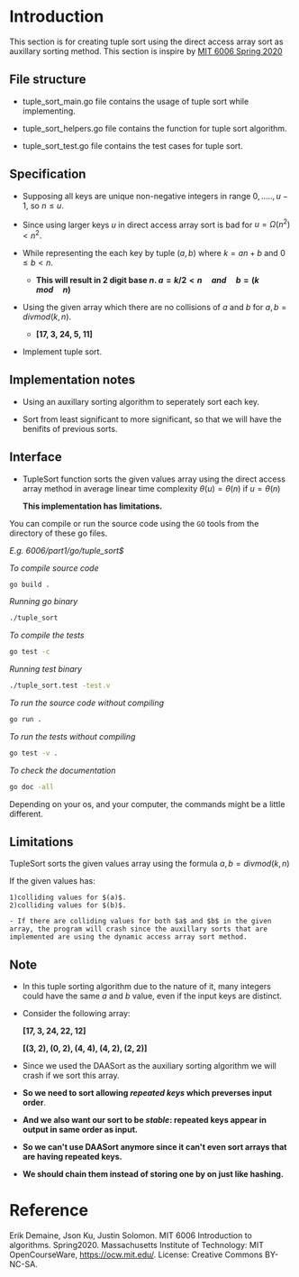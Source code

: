 # Introduction

This section is for creating tuple sort using the direct access array sort as auxillary sorting method. This section is inspire by [MIT 6006 Spring 2020](https://ocw.mit.edu/courses/6-006-introduction-to-algorithms-spring-2020/resources/mit6_006s20_lec5/)

## File structure

- tuple_sort_main.go file contains the usage of tuple sort while implementing.

- tuple_sort_helpers.go file contains the function for tuple sort algorithm.

- tuple_sort_test.go file contains the test cases for tuple sort.

## Specification

- Supposing all keys are unique non-negative integers in range ${0, ....., u - 1}$, so $n \le u$.

- Since using larger keys $u$ in direct access array sort is bad for $u = \Omega(n^2) < n^2$.

- While representing the each key by tuple $(a, b)$ where $k = an + b$ and $0 \le b < n$.

    - **This will result in $2$ digit base $n$. $a = k / 2 < n \quad and \quad b = (k\quad mod\quad n)$**

- Using the given array which there are no collisions of $a$ and $b$ for $a, b = divmod(k, n)$.

    - **[17, 3, 24, 5, 11]**

- Implement tuple sort.

## Implementation notes

- Using an auxillary sorting algorithm to seperately sort each key.

- Sort from least significant to more significant, so that we will have the benifits of previous sorts.

## Interface

- TupleSort function sorts the given values array using the direct access array method in average linear time complexity $\theta(u) = \theta(n)$ if $u = \theta(n)$
    
    **This implementation has limitations.**

You can compile or run the source code using the `GO` tools from the directory of these go files.

*E.g. 6006/part1/go/tuple_sort$*

*To compile source code*
```bash
go build .
```

*Running go binary*
```bash
./tuple_sort
```

*To compile the tests*
```bash
go test -c
```

*Running test binary*
```bash
./tuple_sort.test -test.v
```

*To run the source code without compiling*
```bash
go run .
```

*To run the tests without compiling*
```bash
go test -v .
```

*To check the documentation*
```bash
go doc -all
```
Depending on your os, and your computer, the commands might be a little different.

## Limitations

TupleSort sorts the given values array using the formula $a, b = divmod(k, n)$

If the given values has:
    
    1)colliding values for $(a)$.
    2)colliding values for $(b)$.

    - If there are colliding values for both $a$ and $b$ in the given array, the program will crash since the auxillary sorts that are implemented are using the dynamic access array sort method.

## Note

- In this tuple sorting algorithm due to the nature of it, many integers could have the same $a$ and $b$ value, even if the input keys are distinct.

- Consider the following array:

    **[17, 3, 24, 22, 12]**

    **[(3, 2), (0, 2), (4, 4), (4, 2), (2, 2)]**

- Since we used the DAASort as the auxiliary sorting algorithm we will crash if we sort this array.

- **So we need to sort allowing *repeated keys* which preverses input order**.

- **And we also want our sort to be *stable*: repeated keys appear in output in same order as input.**

- **So we can't use DAASort anymore since it can't even sort arrays that are having repeated keys.**

- **We should chain them instead of storing one by on just like hashing.**

# Reference

Erik Demaine, Json Ku, Justin Solomon. MIT 6006 Introduction to algorithms. Spring2020. Massachusetts Institute of Technology: MIT OpenCourseWare, https://ocw.mit.edu/. License: Creative Commons BY-NC-SA.
